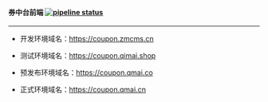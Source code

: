 #### 券中台前端 [![pipeline status](https://git.zmcms.cn/account/coupon-vue/badges/dev/pipeline.svg)](https://git.zmcms.cn/account/coupon-vue/commits/dev)

---

- 开发环境域名：https://coupon.zmcms.cn

- 测试环境域名：https://coupon.qimai.shop

- 预发布环境域名：https://coupon.qmai.co

- 正式环境域名：https://coupon.qmai.cn